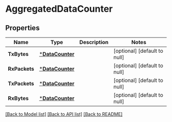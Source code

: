 # AggregatedDataCounter

## Properties
Name | Type | Description | Notes
------------ | ------------- | ------------- | -------------
**TxBytes** | [***DataCounter**](DataCounter.md) |  | [optional] [default to null]
**RxPackets** | [***DataCounter**](DataCounter.md) |  | [optional] [default to null]
**TxPackets** | [***DataCounter**](DataCounter.md) |  | [optional] [default to null]
**RxBytes** | [***DataCounter**](DataCounter.md) |  | [optional] [default to null]

[[Back to Model list]](../README.md#documentation-for-models) [[Back to API list]](../README.md#documentation-for-api-endpoints) [[Back to README]](../README.md)

